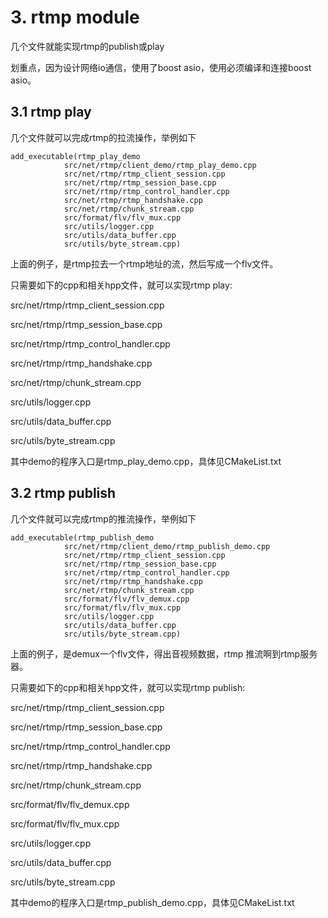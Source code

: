 # 3. rtmp module
几个文件就能实现rtmp的publish或play

划重点，因为设计网络io通信，使用了boost asio，使用必须编译和连接boost asio。

## 3.1 rtmp play
几个文件就可以完成rtmp的拉流操作，举例如下
``` markup
add_executable(rtmp_play_demo
            src/net/rtmp/client_demo/rtmp_play_demo.cpp
            src/net/rtmp/rtmp_client_session.cpp
            src/net/rtmp/rtmp_session_base.cpp
            src/net/rtmp/rtmp_control_handler.cpp
            src/net/rtmp/rtmp_handshake.cpp
            src/net/rtmp/chunk_stream.cpp
            src/format/flv/flv_mux.cpp
            src/utils/logger.cpp
            src/utils/data_buffer.cpp
            src/utils/byte_stream.cpp)
```
上面的例子，是rtmp拉去一个rtmp地址的流，然后写成一个flv文件。

只需要如下的cpp和相关hpp文件，就可以实现rtmp play:

src/net/rtmp/rtmp_client_session.cpp

src/net/rtmp/rtmp_session_base.cpp

src/net/rtmp/rtmp_control_handler.cpp

src/net/rtmp/rtmp_handshake.cpp

src/net/rtmp/chunk_stream.cpp

src/utils/logger.cpp

src/utils/data_buffer.cpp

src/utils/byte_stream.cpp

其中demo的程序入口是rtmp_play_demo.cpp，具体见CMakeList.txt

## 3.2 rtmp publish
几个文件就可以完成rtmp的推流操作，举例如下
``` markup
add_executable(rtmp_publish_demo
            src/net/rtmp/client_demo/rtmp_publish_demo.cpp
            src/net/rtmp/rtmp_client_session.cpp
            src/net/rtmp/rtmp_session_base.cpp
            src/net/rtmp/rtmp_control_handler.cpp
            src/net/rtmp/rtmp_handshake.cpp
            src/net/rtmp/chunk_stream.cpp
            src/format/flv/flv_demux.cpp
            src/format/flv/flv_mux.cpp
            src/utils/logger.cpp
            src/utils/data_buffer.cpp
            src/utils/byte_stream.cpp)
```
上面的例子，是demux一个flv文件，得出音视频数据，rtmp 推流啊到rtmp服务器。

只需要如下的cpp和相关hpp文件，就可以实现rtmp publish:

src/net/rtmp/rtmp_client_session.cpp

src/net/rtmp/rtmp_session_base.cpp

src/net/rtmp/rtmp_control_handler.cpp

src/net/rtmp/rtmp_handshake.cpp

src/net/rtmp/chunk_stream.cpp

src/format/flv/flv_demux.cpp

src/format/flv/flv_mux.cpp

src/utils/logger.cpp

src/utils/data_buffer.cpp

src/utils/byte_stream.cpp

其中demo的程序入口是rtmp_publish_demo.cpp，具体见CMakeList.txt